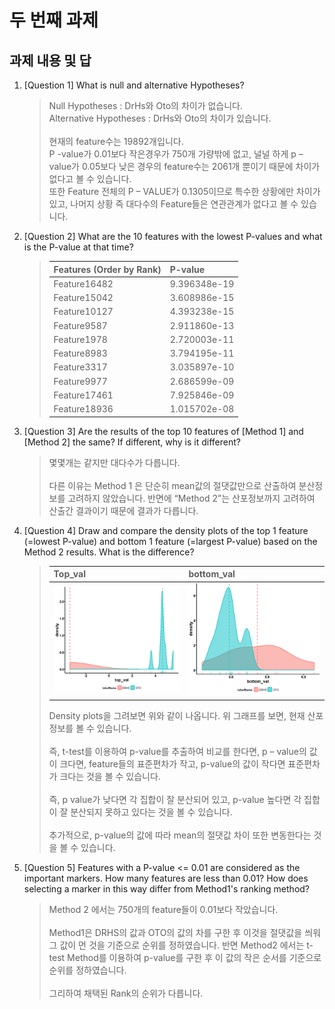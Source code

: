 # 두 번째 과제

## 과제 내용 및 답

1. [Question 1] What is null and alternative Hypotheses?
   > Null Hypotheses : DrHs와 Oto의 차이가 없습니다. <br/>Alternative Hypotheses : DrHs와 Oto의 차이가 있습니다.<br/><br/>현재의 feature수는 19892개입니다. <br/> P -value가 0.01보다 작은경우가 750개 가량밖에 없고, 널널 하게 p – value가 0.05보다 낮은 경우의 feature수는 2061개 뿐이기 때문에 차이가 없다고 볼 수 있습니다.<br/>또한 Feature 전체의 P – VALUE가 0.1305이므로 특수한 상황에만 차이가 있고, 나머지 상황 즉 대다수의 Feature들은 연관관계가 없다고 볼 수 있습니다.
1. [Question 2] What are the 10 features with the lowest P-values and what is the P-value at that time?
   > | Features (Order by Rank) | P-value      |
   > | ------------------------ | ------------ |
   > | Feature16482             | 9.396348e-19 |
   > | Feature15042             | 3.608986e-15 |
   > | Feature10127             | 4.393238e-15 |
   > | Feature9587              | 2.911860e-13 |
   > | Feature1978              | 2.720003e-11 |
   > | Feature8983              | 3.794195e-11 |
   > | Feature3317              | 3.035897e-10 |
   > | Feature9977              | 2.686599e-09 |
   > | Feature17461             | 7.925846e-09 |
   > | Feature18936             | 1.015702e-08 |
1. [Question 3] Are the results of the top 10 features of [Method 1] and [Method 2] the same? If different, why is it different?

   > 몇몇개는 같지만 대다수가 다릅니다.<br/><br/>다른 이유는 Method 1 은 단순히 mean값의 절댓값만으로 산출하여 분산정보를 고려하지 않았습니다. 반면에 “Method 2”는 산포정보까지 고려하여 산출간 결과이기 때문에 결과가 다릅니다.

1. [Question 4] Draw and compare the density plots of the top 1 feature (=lowest P-value) and bottom 1 feature (=largest P-value) based on the Method 2 results. What is the difference?

   > | Top_val                       | bottom_val                          |
   > | ----------------------------- | ----------------------------------- |
   > | ![Top_val](./img/Top_val.png) | ![bottom_val](./img/bottom_val.png) |
   >
   > Density plots을 그려보면 위와 같이 나옵니다. 위 그래프를 보면, 현재 산포정보를 볼 수 있습니다.<br/><br/>즉, t-test를 이용하여 p-value를 추출하여 비교를 한다면, p – value의 값이 크다면, feature들의 표준편차가 작고, p-value의 값이 작다면 표준편차가 크다는 것을 볼 수 있습니다.<br/><br/>즉, p value가 낮다면 각 집합이 잘 분산되어 있고, p-value 높다면 각 집합이 잘 분산되지 못하고 있다는 것을 볼 수 있습니다.<br/><br/>추가적으로, p-value의 값에 따라 mean의 절댓값 차이 또한 변동한다는 것을 볼 수 있습니다.

1. [Question 5] Features with a P-value <= 0.01 are considered as the important markers. How many features are less than 0.01? How does selecting a marker in this way differ from Method1's ranking method?
   > Method 2 에서는 750개의 feature들이 0.01보다 작았습니다. <br/><br/> Method1은 DRHS의 값과 OTO의 값의 차를 구한 후 이것을 절댓값을 씌워 그 값이 먼 것을 기준으로 순위를 정하였습니다. 반면 Method2 에서는 t-test Method를 이용하여 p-value를 구한 후 이 값의 작은 순서를 기준으로 순위를 정하였습니다.<br/><br/>그리하여 채택된 Rank의 순위가 다릅니다.
